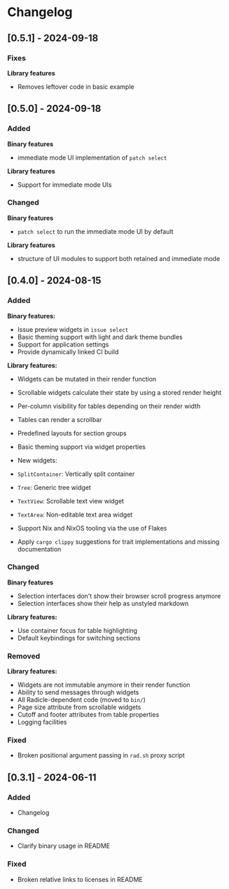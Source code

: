 # Changelog

## [0.5.1] - 2024-09-18

### Fixes

**Library features**

- Removes leftover code in basic example

## [0.5.0] - 2024-09-18

### Added

**Binary features**

- immediate mode UI implementation of `patch select`

**Library features**

- Support for immediate mode UIs

### Changed

**Binary features**

- `patch select` to run the immediate mode UI by default

**Library features**

- structure of UI modules to support both retained and immediate mode

## [0.4.0] - 2024-08-15

### Added

**Binary features:**

- Issue preview widgets in `issue select`
- Basic theming support with light and dark theme bundles
- Support for application settings
- Provide dynamically linked CI build

**Library features:**

- Widgets can be mutated in their render function
- Scrollable widgets calculate their state by using a stored render height
- Per-column visibility for tables depending on their render width
- Tables can render a scrollbar
- Predefined layouts for section groups
- Basic theming support via widget properties
- New widgets:
- `SplitContainer`: Vertically split container
- `Tree`: Generic tree widget
- `TextView`: Scrollable text view widget
- `TextArea`: Non-editable text area widget

- Support Nix and NixOS tooling via the use of Flakes
- Apply `cargo clippy` suggestions for trait implementations and
  missing documentation

### Changed

**Binary features**

- Selection interfaces don't show their browser scroll progress anymore
- Selection interfaces show their help as unstyled markdown

**Library features:**

- Use container focus for table highlighting
- Default keybindings for switching sections

### Removed

**Library features:**

- Widgets are not immutable anymore in their render function
- Ability to send messages through widgets
- All Radicle-dependent code (moved to `bin/`)
- Page size attribute from scrollable widgets
- Cutoff and footer attributes from table properties
- Logging facilities

### Fixed

- Broken positional argument passing in `rad.sh` proxy script

## [0.3.1] - 2024-06-11

### Added

- Changelog

### Changed

- Clarify binary usage in README

### Fixed

- Broken relative links to licenses in README